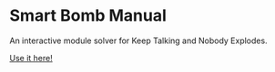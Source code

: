 # Smart Bomb Manual

An interactive module solver for Keep Talking and Nobody Explodes.

[Use it here!](https://smart-bomb-manual.web.app/)

